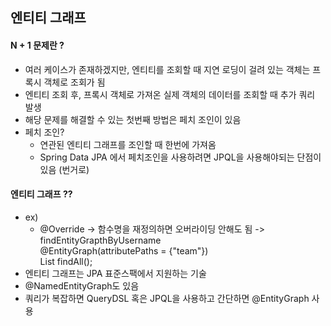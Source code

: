 ## 엔티티 그래프
#### N + 1 문제란 ?
- 여러 케이스가 존재하겠지만, 엔티티를 조회할 때 지연 로딩이 걸려 있는 객체는 프록시 객체로 조회가 됨
- 엔티티 조회 후, 프록시 객체로 가져온 실제 객체의 데이터를 조회할 때 추가 쿼리 발생 
- 해당 문제를 해결할 수 있는 첫번째 방법은 페치 조인이 있음
- 페치 조인?
    - 연관된 엔티티 그래프를 조인할 때 한번에 가져옴 
    - Spring Data JPA 에서 페치조인을 사용하려면 JPQL을 사용해야되는 단점이 있음 (번거로)

#### 엔티티 그래프 ??
- ex)
    - @Override -> 함수명을 재정의하면 오버라이딩 안해도 됨 -> findEntityGrapthByUsername<br/> 
      @EntityGraph(attributePaths = {"team"})  <br/>
      List<Member> findAll();
- 엔티티 그래프는 JPA 표준스팩에서 지원하는 기술
- @NamedEntityGraph도 있음
- 쿼리가 복잡하면 QueryDSL 혹은 JPQL을 사용하고 간단하면 @EntityGraph 사용 